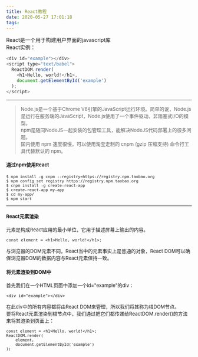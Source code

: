 ```yaml
---
title: React教程
date: 2020-05-27 17:01:18
tags:
---
```


React是一个用于构建用户界面的javascript库  
React实例：  
```javascript  
<div id="example"></div>
<script type="text/babel">
  ReactDOM.render(
    <h1>Hello, world!</h1>,
    document.getElementById('example')
  );
</script>
```
  
---

> <font size="2">Node.js是一个基于Chrome V8引擎的JavaScript运行环境。简单的说，Node.js是运行在服务端的JavaScript，Node.js使用了一个事件驱动、非阻塞式I/O的模型。  
npm是随同NodeJS一起安装的包管理工具，能解决NodeJS代码部署上的很多问题。  
国内使用 npm 速度很慢，可以使用淘宝定制的 cnpm (gzip 压缩支持) 命令行工具代替默认的 npm。  

<h4>通过npm使用React</h4>  

```
$ npm install -g cnpm --registry=https://registry.npm.taobao.org
$ npm config set registry https://registry.npm.taobao.org
$ cnpm install -g create-react-app
$ create-react-app my-app
$ cd my-app/
$ npm start
```

---

<h4>React元素渲染</h4>  
元素是构成React应用的最小单位，它用于描述屏幕上输出的内容。  

`const element = <h1>Hello, world!</h1>;`

与浏览器的DOM元素不同，React当中的元素事实上是普通的对象，React DOM可以确保浏览器DOM的数据内容与React元素保持一致。
<h4>将元素渲染到DOM中</h4>  
首先我们在一个HTML页面中添加一个id="example"的div：  

`<div id="example"></div>`

在此div中的所有内容都将由React DOM来管理，所以我们将其称为根DOM节点。  
要将React元素渲染到根节点中，我们通过把它们都传递给ReactDOM.render()的方法来将其渲染到页面上： 

 
```
const element = <h1>Hello, world!</h1>;
ReactDOM.render(
    element,
    document.getElementById('example')
);
```